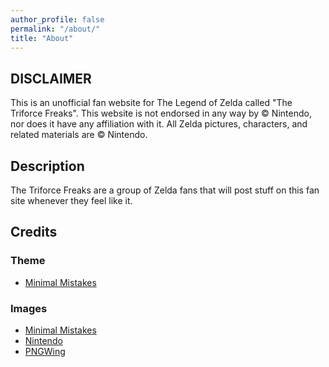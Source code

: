 ```yaml
---
author_profile: false
permalink: "/about/"
title: "About"
---
```


## DISCLAIMER

This is an unofficial fan website for The Legend of Zelda called "The Triforce Freaks". This website is not endorsed in any way by © Nintendo, nor does it have any affiliation with it. All Zelda pictures, characters, and related materials are © Nintendo.

## Description

The Triforce Freaks are a group of Zelda fans that will post stuff on this fan site whenever they feel like it.

## Credits

### Theme

  - [Minimal Mistakes](https://mmistakes.github.io/minimal-mistakes/)

### Images

  - [Minimal Mistakes](https://mmistakes.github.io/minimal-mistakes/)
  - [Nintendo](https://nintendo.com)
  - [PNGWing](https://pngwing.com)
